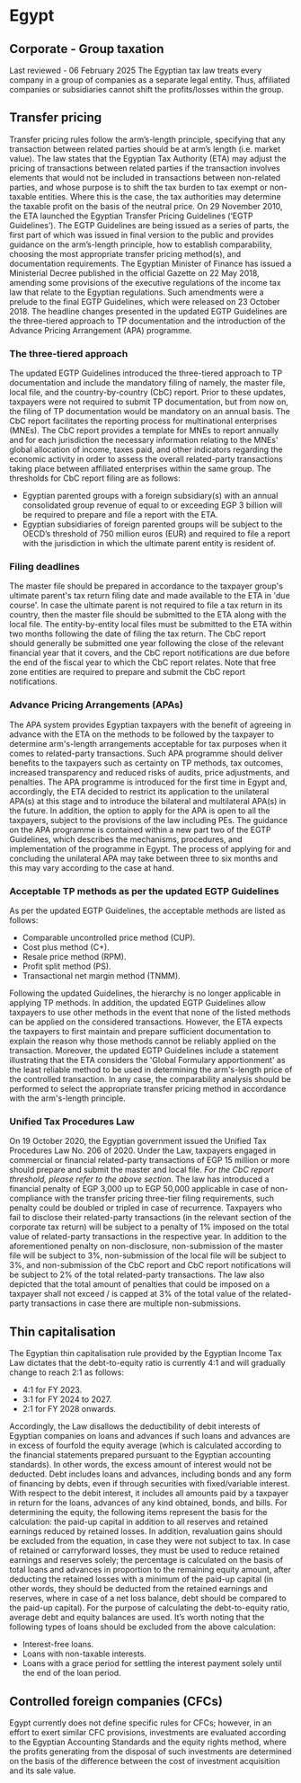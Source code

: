 # Egypt
## Corporate - Group taxation
Last reviewed - 06 February 2025
The Egyptian tax law treats every company in a group of companies as a separate legal entity. Thus, affiliated companies or subsidiaries cannot shift the profits/losses within the group.
## Transfer pricing
Transfer pricing rules follow the arm’s-length principle, specifying that any transaction between related parties should be at arm’s length (i.e. market value).
The law states that the Egyptian Tax Authority (ETA) may adjust the pricing of transactions between related parties if the transaction involves elements that would not be included in transactions between non-related parties, and whose purpose is to shift the tax burden to tax exempt or non-taxable entities. Where this is the case, the tax authorities may determine the taxable profit on the basis of the neutral price.
On 29 November 2010, the ETA launched the Egyptian Transfer Pricing Guidelines (‘EGTP Guidelines’). The EGTP Guidelines are being issued as a series of parts, the first part of which was issued in final version to the public and provides guidance on the arm’s-length principle, how to establish comparability, choosing the most appropriate transfer pricing method(s), and documentation requirements.
The Egyptian Minister of Finance has issued a Ministerial Decree published in the official Gazette on 22 May 2018, amending some provisions of the executive regulations of the income tax law that relate to the Egyptian regulations. Such amendments were a prelude to the final EGTP Guidelines, which were released on 23 October 2018.
The headline changes presented in the updated EGTP Guidelines are the three-tiered approach to TP documentation and the introduction of the Advance Pricing Arrangement (APA) programme.
### The three-tiered approach
The updated EGTP Guidelines introduced the three-tiered approach to TP documentation and include the mandatory filing of namely, the master file, local file, and the country-by-country (CbC) report. Prior to these updates, taxpayers were not required to submit TP documentation, but from now on, the filing of TP documentation would be mandatory on an annual basis.
The CbC report facilitates the reporting process for multinational enterprises (MNEs). The CbC report provides a template for MNEs to report annually and for each jurisdiction the necessary information relating to the MNEs' global allocation of income, taxes paid, and other indicators regarding the economic activity in order to assess the overall related-party transactions taking place between affiliated enterprises within the same group. The thresholds for CbC report filing are as follows:
  * Egyptian parented groups with a foreign subsidiary(s) with an annual consolidated group revenue of equal to or exceeding EGP 3 billion will be required to prepare and file a report with the ETA.
  * Egyptian subsidiaries of foreign parented groups will be subject to the OECD’s threshold of 750 million euros (EUR) and required to file a report with the jurisdiction in which the ultimate parent entity is resident of.


### Filing deadlines
The master file should be prepared in accordance to the taxpayer group's ultimate parent's tax return filing date and made available to the ETA in 'due course'. In case the ultimate parent is not required to file a tax return in its country, then the master file should be submitted to the ETA along with the local file.
The entity-by-entity local files must be submitted to the ETA within two months following the date of filing the tax return.
The CbC report should generally be submitted one year following the close of the relevant financial year that it covers, and the CbC report notifications are due before the end of the fiscal year to which the CbC report relates.
Note that free zone entities are required to prepare and submit the CbC report notifications.
### Advance Pricing Arrangements (APAs)
The APA system provides Egyptian taxpayers with the benefit of agreeing in advance with the ETA on the methods to be followed by the taxpayer to determine arm's-length arrangements acceptable for tax purposes when it comes to related-party transactions.
Such APA programme should deliver benefits to the taxpayers such as certainty on TP methods, tax outcomes, increased transparency and reduced risks of audits, price adjustments, and penalties. 
The APA programme is introduced for the first time in Egypt and, accordingly, the ETA decided to restrict its application to the unilateral APA(s) at this stage and to introduce the bilateral and multilateral APA(s) in the future. In addition, the option to apply for the APA is open to all the taxpayers, subject to the provisions of the law including PEs.
The guidance on the APA programme is contained within a new part two of the EGTP Guidelines, which describes the mechanisms, procedures, and implementation of the programme in Egypt. The process of applying for and concluding the unilateral APA may take between three to six months and this may vary according to the case at hand.
### Acceptable TP methods as per the updated EGTP Guidelines
As per the updated EGTP Guidelines, the acceptable methods are listed as follows:
  * Comparable uncontrolled price method (CUP).
  * Cost plus method (C+).
  * Resale price method (RPM).
  * Profit split method (PS).
  * Transactional net margin method (TNMM).


Following the updated Guidelines, the hierarchy is no longer applicable in applying TP methods. In addition, the updated EGTP Guidelines allow taxpayers to use other methods in the event that none of the listed methods can be applied on the considered transactions.
However, the ETA expects the taxpayers to first maintain and prepare sufficient documentation to explain the reason why those methods cannot be reliably applied on the transaction. Moreover, the updated EGTP Guidelines include a statement illustrating that the ETA considers the 'Global Formulary apportionment' as the least reliable method to be used in determining the arm's-length price of the controlled transaction. In any case, the comparability analysis should be performed to select the appropriate transfer pricing method in accordance with the arm's-length principle.
### Unified Tax Procedures Law
On 19 October 2020, the Egyptian government issued the Unified Tax Procedures Law No. 206 of 2020. Under the Law, taxpayers engaged in commercial or financial related-party transactions of EGP 15 million or more should prepare and submit the master and local file. _For the CbC report threshold, please refer to the above section_.
The law has introduced a financial penalty of EGP 3,000 up to EGP 50,000 applicable in case of non-compliance with the transfer pricing three-tier filing requirements, such penalty could be doubled or tripled in case of recurrence.
Taxpayers who fail to disclose their related-party transactions (in the relevant section of the corporate tax return) will be subject to a penalty of 1% imposed on the total value of related-party transactions in the respective year.
In addition to the aforementioned penalty on non-disclosure, non-submission of the master file will be subject to 3%, non-submission of the local file will be subject to 3%, and non-submission of the CbC report and CbC report notifications will be subject to 2% of the total related-party transactions.
The law also depicted that the total amount of penalties that could be imposed on a taxpayer shall not exceed / is capped at 3% of the total value of the related-party transactions in case there are multiple non-submissions.
## Thin capitalisation
The Egyptian thin capitalisation rule provided by the Egyptian Income Tax Law dictates that the debt-to-equity ratio is currently 4:1 and will gradually change to reach 2:1 as follows:
  * 4:1 for FY 2023.
  * 3:1 for FY 2024 to 2027.
  * 2:1 for FY 2028 onwards.


Accordingly, the Law disallows the deductibility of debit interests of Egyptian companies on loans and advances if such loans and advances are in excess of fourfold the equity average (which is calculated according to the financial statements prepared pursuant to the Egyptian accounting standards). In other words, the excess amount of interest would not be deducted.
Debt includes loans and advances, including bonds and any form of financing by debts, even if through securities with fixed/variable interest.
With respect to the debit interest, it includes all amounts paid by a taxpayer in return for the loans, advances of any kind obtained, bonds, and bills.
For determining the equity, the following items represent the basis for the calculation: the paid-up capital in addition to all reserves and retained earnings reduced by retained losses. In addition, revaluation gains should be excluded from the equation, in case they were not subject to tax. In case of retained or carryforward losses, they must be used to reduce retained earnings and reserves solely; the percentage is calculated on the basis of total loans and advances in proportion to the remaining equity amount, after deducting the retained losses with a minimum of the paid-up capital (in other words, they should be deducted from the retained earnings and reserves, where in case of a net loss balance, debt should be compared to the paid-up capital).
For the purpose of calculating the debt-to-equity ratio, average debt and equity balances are used.
It’s worth noting that the following types of loans should be excluded from the above calculation:
  * Interest-free loans.
  * Loans with non-taxable interests.
  * Loans with a grace period for settling the interest payment solely until the end of the loan period.


## Controlled foreign companies (CFCs)
Egypt currently does not define specific rules for CFCs; however, in an effort to exert similar CFC provisions, investments are evaluated according to the Egyptian Accounting Standards and the equity rights method, where the profits generating from the disposal of such investments are determined on the basis of the difference between the cost of investment acquisition and its sale value.
